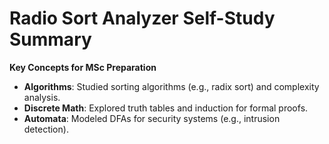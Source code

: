 # Radio Sort Analyzer Self-Study Summary  
**Key Concepts for MSc Preparation**  
- **Algorithms**: Studied sorting algorithms (e.g., radix sort) and complexity analysis.  
- **Discrete Math**: Explored truth tables and induction for formal proofs.  
- **Automata**: Modeled DFAs for security systems (e.g., intrusion detection).  
